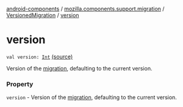 [android-components](../../index.md) / [mozilla.components.support.migration](../index.md) / [VersionedMigration](index.md) / [version](./version.md)

# version

`val version: `[`Int`](https://kotlinlang.org/api/latest/jvm/stdlib/kotlin/-int/index.html) [(source)](https://github.com/mozilla-mobile/android-components/blob/master/components/support/migration/src/main/java/mozilla/components/support/migration/FennecMigrator.kt#L50)

Version of the [migration](migration.md), defaulting to the current version.

### Property

`version` - Version of the [migration](migration.md), defaulting to the current version.